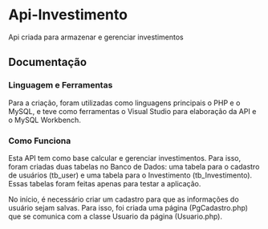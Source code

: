 # Api-Investimento
Api criada para armazenar e gerenciar investimentos

## Documentação

### Linguagem e Ferramentas
Para a criação, foram utilizadas como linguagens principais o PHP e o MySQL, e teve como ferramentas o Visual Studio para elaboração da API e o MySQL Workbench.

### Como Funciona
Esta API tem como base calcular e gerenciar investimentos. Para isso, foram criadas duas tabelas no Banco de Dados: uma tabela para o cadastro de usuários (tb_user) e uma tabela para o Investimento (tb_Investimento). Essas tabelas foram feitas apenas para testar a aplicação.

No início, é necessário criar um cadastro para que as informações do usuário sejam salvas. Para isso, foi criada uma página (PgCadastro.php) que se comunica com a classe Usuario da página (Usuario.php).

